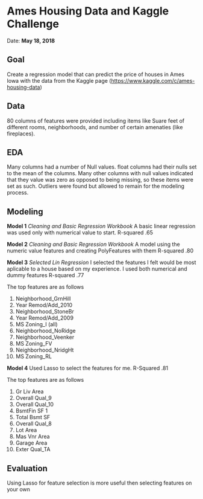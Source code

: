 # Ames Housing Data and Kaggle Challenge
Date: **May 18, 2018**

## Goal
Create a regression model that can predict the price of houses in Ames Iowa with the data from the Kaggle page (https://www.kaggle.com/c/ames-housing-data) 


## Data

80 columns of features were provided including items like Suare feet of different rooms, neighborhoods, and number of certain amenaties (like fireplaces). 

## EDA

Many columns had a number of Null values. float columns had their nulls set to the mean of the columns. Many other columns with null values indicated that they value was zero as opposed to being missing, so these items were set as such. Outliers were found but allowed to remain for the modeling process.


## Modeling

**Model 1** 
*Cleaning and Basic Regression Workbook*
A basic linear regression was used only with numerical value to start. 
R-squared .65

**Model 2**
*Cleaning and Basic Regression Workbook*
A model using the numeric value features and creating PolyFeatures with them
R-squared .80

**Model 3**
*Selected Lin Regression*
I selected the features I felt would be most aplicable to a house based on my experience. I used both numerical and dummy features
R-squared .77

The top features are as follows
1) Neighborhood_GrnHill	
2) Year Remod/Add_2010
3) Neighborhood_StoneBr
4) Year Remod/Add_2009
5) MS Zoning_I (all)
6) Neighborhood_NoRidge
7) Neighborhood_Veenker
8) MS Zoning_FV
9) Neighborhood_NridgHt
10) MS Zoning_RL

**Model 4**
Used Lasso to select the features for me.
R-Squared .81

The top features are as follows
1) Gr Liv Area
2) Overall Qual_9	
3) Overall Qual_10	
4) BsmtFin SF 1	
5) Total Bsmt SF	
6) Overall Qual_8	
7) Lot Area	
8) Mas Vnr Area	
9) Garage Area	
10) Exter Qual_TA	

## Evaluation

Using Lasso for feature selection is more useful then selecting features on your own
